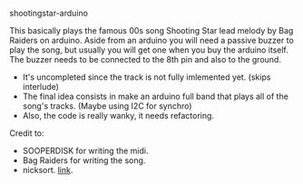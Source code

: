 <html>

<head/>
<body>

<h>shootingstar-arduino</h>
<p>
This basically plays the famous 00s song Shooting Star lead melody by Bag Raiders on arduino. 
Aside from an arduino you will need a passive buzzer to play the song, but usually you 
will get one when you buy the arduino itself. 
The buzzer needs to be connected to the 8th pin and also to the ground.
</p>
<ul>
<li>It's uncompleted since the track is not fully imlemented yet. (skips interlude) </li>
<li>The final idea consists in make an arduino full band that plays all of the song's tracks. (Maybe using I2C for synchro)</li>
<li>Also, the code is really wanky, it needs refactoring. </li>
</ul>

Credit to:
<ul>
<li>SOOPERDISK for writing the midi.</li>
<li>Bag Raiders for writing the song.</li>
<li>nicksort. <a href=https://gist.github.com/nicksort/4736535>link</a>. </li>
</ul>
</body>
</html>